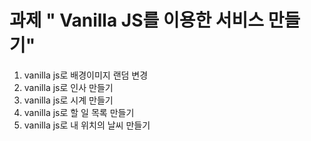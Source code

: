 # 과제 " Vanilla JS를 이용한 서비스 만들기"

1. vanilla js로 배경이미지 랜덤 변경
2. vanilla js로 인사 만들기
3. vanilla js로 시계 만들기
4. vanilla js로 할 일 목록 만들기
5. vanilla js로 내 위치의 날씨 만들기